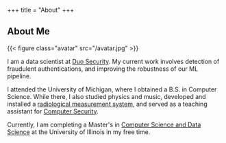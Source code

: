 +++
title = "About"
+++

## About Me

{{< figure class="avatar" src="/avatar.jpg" >}}

I am a data scientist at [Duo Security](https://www.duo.com). My current work involves detection of fraudulent authentications, and improving the robustness of our ML pipeline. 

I attended the University of Michigan, where I obtained a B.S. in Computer Science. While there, I also studied physics and music, developed and installed a [radiological measurement system](https://journals.lww.com/health-physics/Abstract/2018/11000/A_Radiation_Weather_Station__Development_of_a.6.aspx), and served as a teaching assistant for [Computer Security](https://eecs388.org/).

Currently, I am completing a Master's in [Computer Science and Data Science](https://cs.illinois.edu/academics/graduate/professional-mcs/online-master-computer-science-data-science) at the University of Illinois in my free time.
